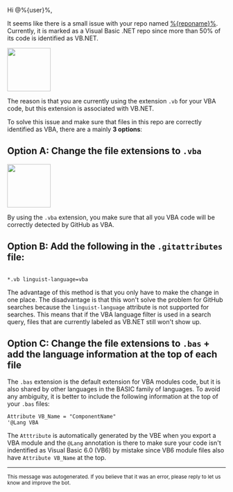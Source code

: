 Hi @%{user}%,

It seems like there is a small issue with your repo named [%{reponame}%](%{url}%).
Currently, it is marked as a Visual Basic .NET repo since more than 50% of its code is identified as VB.NET.

<img height="100px" src="https://raw.githubusercontent.com/DecimalTurn/VBA-on-GitHub-Automations/main/assets/vb-file-extension.svg">

The reason is that you are currently using the extension `.vb` for your VBA code, but this extension is associated with VB.NET.

To solve this issue and make sure that files in this repo are correctly identified as VBA, there are a mainly **3 options**:

## Option A: Change the file extensions to `.vba`

<img height="100px" src="https://raw.githubusercontent.com/DecimalTurn/VBA-on-GitHub-Automations/main/assets/vba-file-extension.svg">

By using the `.vba` extension, you make sure that all you VBA code will be correctly detected by GitHub as VBA.


## Option B: Add the following in the `.gitattributes` file:

```gitattributes

*.vb linguist-language=vba

```

The advantage of this method is that you only have to make the change in one place. The disadvantage is that this won't solve the problem for GitHub searches because the `linguist-language` attribute is not supported for searches. This means that if the VBA language filter is used in a search query, files that are currently labeled as VB.NET still won't show up.


## Option C: Change the file extensions to `.bas` + add the language information at the top of each file

The `.bas` extension is the default extension for VBA modules code, but it is also shared by other languages in the BASIC family of languages. To avoid any ambiguity, it is better to include the following information at the top of your `.bas` files:

```vba
Attribute VB_Name = "ComponentName"
'@Lang VBA
```

The `Atttribute` is automatically generated by the VBE when you export a VBA module and the `@Lang` annotation is there to make sure your code isn't indentified as Visual Basic 6.0 (VB6) by mistake since VB6 module files also have `Attribute VB_Name` at the top.

<hr>

<sup>This message was autogenerated. If you believe that it was an error, please reply to let us know and improve the bot.</sup>
